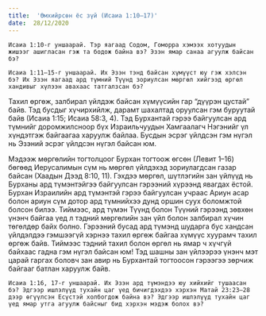 ```yaml
---
title:  'Өмхийрсөн ёс зүй (Исаиа 1:10–17)'
date:  28/12/2020
---
```


`Исаиа 1:10-г уншаарай. Тэр яагаад Содом, Гоморра хэмээх хотуудын жишээг ашигласан гэж та бодож байна вэ? Эзэн ямар санаа агуулж байсан бэ?`

`Исаиа 1:11–15-г уншаарай. Их Эзэн тэнд байсан хүмүүст юу гэж хэлсэн бэ? Их Эзэн яагаад ард түмний Түүнд зориулсан мөргөл хийгээд өргөл хандивыг хүлээн авахаас татгалзсан бэ?`

Тахил өргөж, залбирал үйлдэж байсан хүмүүсийн гар “дүүрэн цустай” байв. Тэд бусдыг хүчирхийлж, дарамт шахалтад оруулсан гэм буруутай байв (Исаиа 1:15; Исаиа 58:3, 4). Тэд Бурхантай гэрээ байгуулсан ард түмнийг доромжилсноор бүх Израильчуудын Хамгаалагч Нэгэнийг үл хүндэтгэж байгаагаа харуулж байлаа. Бусдын эсрэг үйлдсэн гэм нүгэл нь Эзэний эсрэг үйлдсэн нүгэл байсан юм.

Мэдээж мөргөлийн тогтолцоог Бурхан тогтоож өгсөн (Левит 1–16) бөгөөд Иерусалимын сүм нь мөргөл үйлдэхэд зориулагдсан газар байсан (Хаадын Дээд 8:10, 11). Гэхдээ мөргөл, шүтлэгийн зан үйлүүд нь Бурханы ард түмэнтэйгээ байгуулсан гэрээний хүрээнд явагдах ёстой. Бурхан Израилийн ард түмэнтэй гэрээ байгуулсан учраас Ариун асар болон ариун сүм дотор ард түмнийхээ дунд оршин суух боломжтой болсон билээ. Тиймээс, ард түмэн Түүнд болон Түүний гэрээнд зөвхөн үнэнч байгаа үед л тэдний мөргөлийн зан үйл болон залбирал хүчин төгөлдөр байх болно. Гэрээний бусад ард түмэнд шударга бус хандсан үйлдэлдээ гэмшээгүй хэрнээ тахил өргөж байгаа хүмүүс хуурамч тахил өргөж байв. Тиймээс тэдний тахил болон өргөл нь ямар ч хүчгүй байхаас гадна гэм нүгэл байсан юм! Тэд шашны зан үйлээрээ үнэнч мэт царай гаргах боловч зан авир нь Бурхантай тогтоосон гэрээгээ зөрчиж байгааг батлан харуулж байв.

`Исаиа 1:16, 17-г уншаарай. Их Эзэн ард түмэндээ юу хийхийг тушаасан бэ? Эдгээр ишлэлүүд тухайн цаг үед бичигдэхдээ хэрхэн Матай 23:23–28 дээр өгүүлсэн Есүстэй холбогдож байна вэ? Эдгээр ишлэлүүд тухайн цаг үед ямар утга агуулж байсныг бид хэрхэн мэдэж болох вэ?`